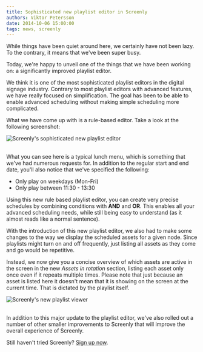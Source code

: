 ```yaml
---
title: Sophisticated new playlist editor in Screenly
authors: Viktor Petersson
date: 2014-10-06 15:00:00
tags: news, screenly
---
```


While things have been quiet around here, we certainly have not been lazy. To the contrary, it means that we've been super busy.

Today, we're happy to unveil one of the things that we have been working on: a significantly improved playlist editor.

We think it is one of the most sophisticated playlist editors in the digital signage industry. Contrary to most playlist editors with advanced features, we have really focused on simplification. The goal has been to be able to enable advanced scheduling without making simple scheduling more complicated.

What we have come up with is a rule-based editor. Take a look at the following screenshot:

<span class="shadowed"><img src="/uploads/2014/10/screenly_lunch_menu_screenshot.png" alt="Screenly's sophisticated new playlist editor" /><span class="sh tl"></span><span class="sh tr"></span><span class="sh bl"></span><span class="sh br"></span></span><br/><br/>

What you can see here is a typical lunch menu, which is something that we've had numerous requests for. In addition to the regular start and end date, you'll also notice that we've specified the following:

 * Only play on weekdays (Mon-Fri)
 * Only play between 11:30 - 13:30

Using this new rule based playlist editor, you can create very precise schedules by combining conditions with **AND** and **OR**. This enables all your advanced scheduling needs, while still being easy to understand (as it almost reads like a normal sentence).

With the introduction of this new playlist editor, we also had to make some changes to the way we display the scheduled assets for a given node. Since playlists might turn on and off frequently, just listing all assets as they come and go would be repetitive.

Instead, we now give you a concise overview of which assets are active in the screen in the new *Assets in rotation* section, listing each asset only once even if it repeats multiple times. Please note that just because an asset is listed here it doesn't mean that it is showing on the screen at the current time. That is dictated by the playlist itself.

<span class="shadowed"><img src="/uploads/2014/10/screenly_screen_playlist.png" alt="Screenly's  new playlist viewer" /><span class="sh tl"></span><span class="sh tr"></span><span class="sh bl"></span><span class="sh br"></span></span><br/><br/>

In addition to this major update to the playlist editor, we've also rolled out a number of other smaller improvements to Screenly that will improve the overall experience of Screenly.

Still haven't tried Screenly? [Sign up now](https://login.screenlyapp.com/signup).

